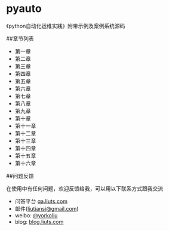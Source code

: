 pyauto
======

《python自动化运维实践》附带示例及案例系统源码

##章节列表
* 第一章
* 第二章
* 第三章
* 第四章
* 第五章
* 第六章
* 第七章
* 第八章
* 第九章
* 第十章
* 第十一章
* 第十二章
* 第十三章
* 第十四章
* 第十五章
* 第十六章

##问题反馈

在使用中有任何问题，欢迎反馈给我，可以用以下联系方式跟我交流

* 问答平台 [qa.liuts.com](http://qa.liuts.com)
* 邮件(liutiansi@gmail.com)
* weibo: [@yorkoliu](http://t.qq.com/yorkoliu)
* blog: [blog.liuts.com](http://blog.liuts.com)